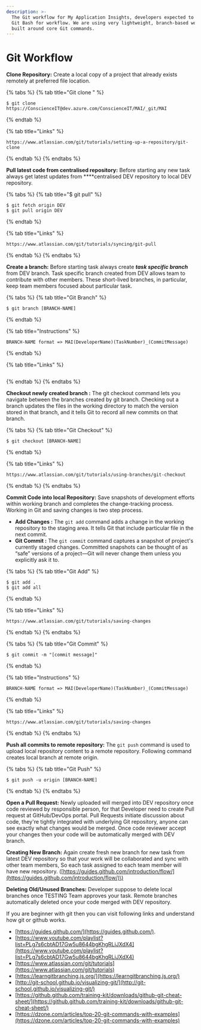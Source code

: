 ```yaml
---
description: >-
  The Git workflow for My Application Insights, developers expected to use only
  Git Bash for workflow. We are using very lightweight, branch-based workflow
  built around core Git commands.
---
```


# Git Workflow

**Clone Repository:** Create a local copy of a project that already exists remotely at preferred file location. 

{% tabs %}
{% tab title="Git clone " %}
```
$ git clone https://ConscienceIT@dev.azure.com/ConscienceIT/MAI/_git/MAI
```
{% endtab %}

{% tab title="Links" %}
```
https://www.atlassian.com/git/tutorials/setting-up-a-repository/git-clone

```
{% endtab %}
{% endtabs %}

**Pull latest code from centralised repository:** Before starting any new task always get latest updates from ****centralised DEV repository to local DEV repository. 

{% tabs %}
{% tab title="$ git pull" %}
```text
$ git fetch origin DEV
$ git pull origin DEV
```
{% endtab %}

{% tab title="Links" %}
```
https://www.atlassian.com/git/tutorials/syncing/git-pull
```
{% endtab %}
{% endtabs %}

**Create a branch:** Before starting task always create _**task specific branch**_ from DEV branch. Task specific branch created from DEV allows team to contribute with other members. These short-lived branches, in particular, keep team members focused about particular task.

{% tabs %}
{% tab title="Git Branch" %}
```
$ git branch [BRANCH-NAME]
```
{% endtab %}

{% tab title="Instructions" %}
```
BRANCH-NAME format => MAI(DeveloperName)(TaskNumber)_(CommitMessage)
```
{% endtab %}

{% tab title="Links" %}
```

```
{% endtab %}
{% endtabs %}

**Checkout newly created branch :** The git checkout command lets you navigate between the branches created by git branch. Checking out a branch updates the files in the working directory to match the version stored in that branch, and it tells Git to record all new commits on that branch.

{% tabs %}
{% tab title="Git Checkout" %}
```
$ git checkout [BRANCH-NAME] 
```
{% endtab %}

{% tab title="Links" %}
```
https://www.atlassian.com/git/tutorials/using-branches/git-checkout
```
{% endtab %}
{% endtabs %}

**Commit Code into local Repository:** Save snapshots of development efforts within working branch and completes the change-tracking process. Working in Git and saving changes is two step process.

* **Add Changes :** The `git add` command adds a change in the working repository to the staging area. It tells Git that include particular file in the next commit.
* **Git Commit :** The `git commit` command captures a snapshot of project's currently staged changes. Committed snapshots can be thought of as “safe” versions of a project—Git will never change them unless you explicitly ask it to.

{% tabs %}
{% tab title="Git Add" %}
```
$ git add .
$ git add all
```
{% endtab %}

{% tab title="Links" %}
```
https://www.atlassian.com/git/tutorials/saving-changes
```
{% endtab %}
{% endtabs %}

{% tabs %}
{% tab title="Git Commit" %}
```
$ git commit -m "[commit message]"
```
{% endtab %}

{% tab title="Instructions" %}
```
BRANCH-NAME format => MAI(DeveloperName)(TaskNumber)_(CommitMessage)
```
{% endtab %}

{% tab title="Links" %}
```
https://www.atlassian.com/git/tutorials/saving-changes
```
{% endtab %}
{% endtabs %}

**Push all commits to remote repository:**  The `git push` command is used to upload local repository content to a remote repository. Following command creates local branch at remote origin.

{% tabs %}
{% tab title="Git Push" %}
```text
$ git push -u origin [BRANCH-NAME]
```
{% endtab %}
{% endtabs %}

**Open a Pull Request:** Newly uploaded will merged into DEV repository once code reviewed by responsible person, for that Developer need to create Pull request at GitHub/DevOps portal. Pull Requests initiate discussion about code, they're tightly integrated with underlying Git repository, anyone can see exactly what changes would be merged. Once code reviewer accept your changes then your code will be automatically merged with DEV branch.

**Creating New Branch:** Again create fresh new branch for new task from latest DEV repository so that your work will be collaborated and sync with other team members, So each task assigned to each team member will have new repository. \([https://guides.github.com/introduction/flow/](https://guides.github.com/introduction/flow/)\)

**Deleting Old/Unused Branches:** Developer suppose to delete local branches once TESTING Team approves your task. Remote branches automatically deleted once your code merged with DEV repository.









If you are beginner with git then you can visit following links and understand how git or github works.

* [https://guides.github.com/](https://guides.github.com/).
* [https://www.youtube.com/playlist?list=PLg7s6cbtAD17Gw5u8644bgKhgRLiJXdX4](https://www.youtube.com/playlist?list=PLg7s6cbtAD17Gw5u8644bgKhgRLiJXdX4)
* [https://www.atlassian.com/git/tutorials](https://www.atlassian.com/git/tutorials)
* [https://learngitbranching.js.org/](https://learngitbranching.js.org/)
* [http://git-school.github.io/visualizing-git/](http://git-school.github.io/visualizing-git/)
* [https://github.github.com/training-kit/downloads/github-git-cheat-sheet/](https://github.github.com/training-kit/downloads/github-git-cheat-sheet/)
* [https://dzone.com/articles/top-20-git-commands-with-examples](https://dzone.com/articles/top-20-git-commands-with-examples)

